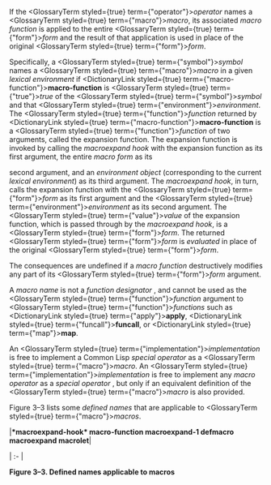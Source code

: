  



If the <GlossaryTerm styled={true} term={"operator"}><i>operator</i></GlossaryTerm> names a <GlossaryTerm styled={true} term={"macro"}><i>macro</i></GlossaryTerm>, its associated *macro function* is applied to the entire <GlossaryTerm styled={true} term={"form"}><i>form</i></GlossaryTerm> and the result of that application is used in place of the original <GlossaryTerm styled={true} term={"form"}><i>form</i></GlossaryTerm>. 



Specifically, a <GlossaryTerm styled={true} term={"symbol"}><i>symbol</i></GlossaryTerm> names a <GlossaryTerm styled={true} term={"macro"}><i>macro</i></GlossaryTerm> in a given *lexical environment* if <DictionaryLink styled={true} term={"macro-function"}><b>macro-function</b></DictionaryLink> is <GlossaryTerm styled={true} term={"true"}><i>true</i></GlossaryTerm> of the <GlossaryTerm styled={true} term={"symbol"}><i>symbol</i></GlossaryTerm> and that <GlossaryTerm styled={true} term={"environment"}><i>environment</i></GlossaryTerm>. The <GlossaryTerm styled={true} term={"function"}><i>function</i></GlossaryTerm> returned by <DictionaryLink styled={true} term={"macro-function"}><b>macro-function</b></DictionaryLink> is a <GlossaryTerm styled={true} term={"function"}><i>function</i></GlossaryTerm> of two arguments, called the expansion function. The expansion function is invoked by calling the *macroexpand hook* with the expansion function as its first argument, the entire *macro form* as its  







second argument, and an *environment object* (corresponding to the current *lexical environment*) as its third argument. The *macroexpand hook*, in turn, calls the expansion function with the <GlossaryTerm styled={true} term={"form"}><i>form</i></GlossaryTerm> as its first argument and the <GlossaryTerm styled={true} term={"environment"}><i>environment</i></GlossaryTerm> as its second argument. The <GlossaryTerm styled={true} term={"value"}><i>value</i></GlossaryTerm> of the expansion function, which is passed through by the *macroexpand hook*, is a <GlossaryTerm styled={true} term={"form"}><i>form</i></GlossaryTerm>. The returned <GlossaryTerm styled={true} term={"form"}><i>form</i></GlossaryTerm> is *evaluated* in place of the original <GlossaryTerm styled={true} term={"form"}><i>form</i></GlossaryTerm>. 



The consequences are undefined if a *macro function* destructively modifies any part of its <GlossaryTerm styled={true} term={"form"}><i>form</i></GlossaryTerm> argument. 



A *macro name* is not a *function designator* , and cannot be used as the <GlossaryTerm styled={true} term={"function"}><i>function</i></GlossaryTerm> argument to <GlossaryTerm styled={true} term={"function"}><i>functions</i></GlossaryTerm> such as <DictionaryLink styled={true} term={"apply"}><b>apply</b></DictionaryLink>, <DictionaryLink styled={true} term={"funcall"}><b>funcall</b></DictionaryLink>, or <DictionaryLink styled={true} term={"map"}><b>map</b></DictionaryLink>. 



An <GlossaryTerm styled={true} term={"implementation"}><i>implementation</i></GlossaryTerm> is free to implement a Common Lisp *special operator* as a <GlossaryTerm styled={true} term={"macro"}><i>macro</i></GlossaryTerm>. An <GlossaryTerm styled={true} term={"implementation"}><i>implementation</i></GlossaryTerm> is free to implement any *macro operator* as a *special operator* , but only if an equivalent definition of the <GlossaryTerm styled={true} term={"macro"}><i>macro</i></GlossaryTerm> is also provided. 



Figure 3–3 lists some *defined names* that are applicable to <GlossaryTerm styled={true} term={"macro"}><i>macros</i></GlossaryTerm>. 



|**\*macroexpand-hook\* macro-function macroexpand-1 defmacro macroexpand macrolet**|

| :- |





**Figure 3–3. Defined names applicable to macros** 



